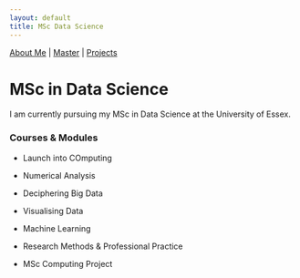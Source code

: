 ```yaml
---
layout: default
title: MSc Data Science
---
```


[About Me](index.md) | [Master](MSC_Data_Science.md) | [Projects](projects.md)

# MSc in Data Science

I am currently pursuing my MSc in Data Science at the University of Essex.  

### Courses & Modules
- Launch into COmputing
  
- Numerical Analysis
  
- Deciphering Big Data
  
- Visualising Data

- Machine Learning

- Research Methods & Professional Practice

- MSc Computing Project
